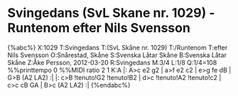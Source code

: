 # Svingedans (SvL Skane nr. 1029) -Runtenom efter Nils Svensson

{%abc%}
X:1029
T:Svingedans
T:(SvL Skåne nr. 1029)
T:/Runtenom
T:efter Nils Svensson 
O:Snårestad, Skåne
S:Svenska Låtar Skåne
B:Svenska Låtar Skåne
Z:Åke Persson, 2012-03-20
R:Svingedans
M:3/4
L:1/8
Q:1/4=108
%%printtempo 0
%%MIDI ratio 2 1
K:A
|: A>c e2 g2 | a>f e2 c2 | e>g fe dB | G>B (A2 LA2) :|
|: c>B !tenuto!G2 !tenuto!B2 | d>c !tenuto!A2 !tenuto!c2 | c>c cB GA | B>c (A2 LA2) :|
{%endabc%}

